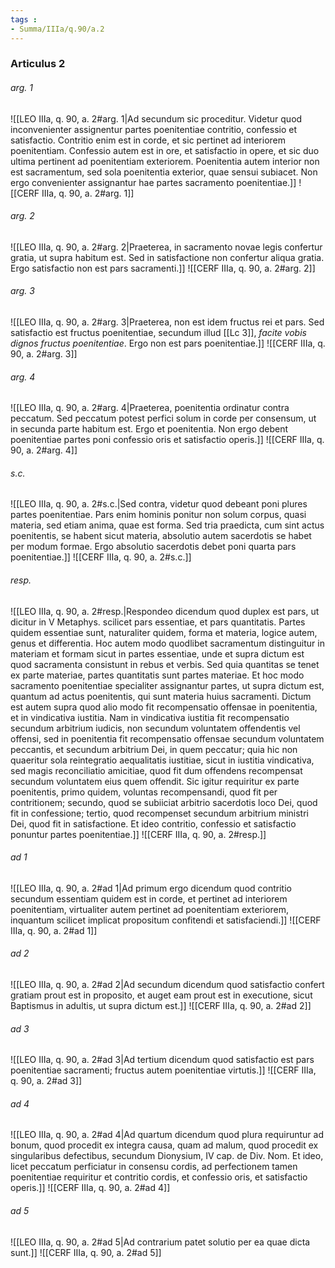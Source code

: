 ```yaml
---
tags : 
- Summa/IIIa/q.90/a.2
---
```


### Articulus 2

###### arg. 1
![[LEO IIIa, q. 90, a. 2#arg. 1|Ad secundum sic proceditur. Videtur quod inconvenienter assignentur partes poenitentiae contritio, confessio et satisfactio. Contritio enim est in corde, et sic pertinet ad interiorem poenitentiam. Confessio autem est in ore, et satisfactio in opere, et sic duo ultima pertinent ad poenitentiam exteriorem. Poenitentia autem interior non est sacramentum, sed sola poenitentia exterior, quae sensui subiacet. Non ergo convenienter assignantur hae partes sacramento poenitentiae.]]
![[CERF IIIa, q. 90, a. 2#arg. 1]]

###### arg. 2
![[LEO IIIa, q. 90, a. 2#arg. 2|Praeterea, in sacramento novae legis confertur gratia, ut supra habitum est. Sed in satisfactione non confertur aliqua gratia. Ergo satisfactio non est pars sacramenti.]]
![[CERF IIIa, q. 90, a. 2#arg. 2]]

###### arg. 3
![[LEO IIIa, q. 90, a. 2#arg. 3|Praeterea, non est idem fructus rei et pars. Sed satisfactio est fructus poenitentiae, secundum illud [[Lc 3]], *facite vobis dignos fructus poenitentiae*. Ergo non est pars poenitentiae.]]
![[CERF IIIa, q. 90, a. 2#arg. 3]]

###### arg. 4
![[LEO IIIa, q. 90, a. 2#arg. 4|Praeterea, poenitentia ordinatur contra peccatum. Sed peccatum potest perfici solum in corde per consensum, ut in secunda parte habitum est. Ergo et poenitentia. Non ergo debent poenitentiae partes poni confessio oris et satisfactio operis.]]
![[CERF IIIa, q. 90, a. 2#arg. 4]]

###### s.c.
![[LEO IIIa, q. 90, a. 2#s.c.|Sed contra, videtur quod debeant poni plures partes poenitentiae. Pars enim hominis ponitur non solum corpus, quasi materia, sed etiam anima, quae est forma. Sed tria praedicta, cum sint actus poenitentis, se habent sicut materia, absolutio autem sacerdotis se habet per modum formae. Ergo absolutio sacerdotis debet poni quarta pars poenitentiae.]]
![[CERF IIIa, q. 90, a. 2#s.c.]]

###### resp.
![[LEO IIIa, q. 90, a. 2#resp.|Respondeo dicendum quod duplex est pars, ut dicitur in V Metaphys. scilicet pars essentiae, et pars quantitatis. Partes quidem essentiae sunt, naturaliter quidem, forma et materia, logice autem, genus et differentia. Hoc autem modo quodlibet sacramentum distinguitur in materiam et formam sicut in partes essentiae, unde et supra dictum est quod sacramenta consistunt in rebus et verbis. Sed quia quantitas se tenet ex parte materiae, partes quantitatis sunt partes materiae. Et hoc modo sacramento poenitentiae specialiter assignantur partes, ut supra dictum est, quantum ad actus poenitentis, qui sunt materia huius sacramenti. Dictum est autem supra quod alio modo fit recompensatio offensae in poenitentia, et in vindicativa iustitia. Nam in vindicativa iustitia fit recompensatio secundum arbitrium iudicis, non secundum voluntatem offendentis vel offensi, sed in poenitentia fit recompensatio offensae secundum voluntatem peccantis, et secundum arbitrium Dei, in quem peccatur; quia hic non quaeritur sola reintegratio aequalitatis iustitiae, sicut in iustitia vindicativa, sed magis reconciliatio amicitiae, quod fit dum offendens recompensat secundum voluntatem eius quem offendit. Sic igitur requiritur ex parte poenitentis, primo quidem, voluntas recompensandi, quod fit per contritionem; secundo, quod se subiiciat arbitrio sacerdotis loco Dei, quod fit in confessione; tertio, quod recompenset secundum arbitrium ministri Dei, quod fit in satisfactione. Et ideo contritio, confessio et satisfactio ponuntur partes poenitentiae.]]
![[CERF IIIa, q. 90, a. 2#resp.]]

###### ad 1
![[LEO IIIa, q. 90, a. 2#ad 1|Ad primum ergo dicendum quod contritio secundum essentiam quidem est in corde, et pertinet ad interiorem poenitentiam, virtualiter autem pertinet ad poenitentiam exteriorem, inquantum scilicet implicat propositum confitendi et satisfaciendi.]]
![[CERF IIIa, q. 90, a. 2#ad 1]]

###### ad 2
![[LEO IIIa, q. 90, a. 2#ad 2|Ad secundum dicendum quod satisfactio confert gratiam prout est in proposito, et auget eam prout est in executione, sicut Baptismus in adultis, ut supra dictum est.]]
![[CERF IIIa, q. 90, a. 2#ad 2]]

###### ad 3
![[LEO IIIa, q. 90, a. 2#ad 3|Ad tertium dicendum quod satisfactio est pars poenitentiae sacramenti; fructus autem poenitentiae virtutis.]]
![[CERF IIIa, q. 90, a. 2#ad 3]]

###### ad 4
![[LEO IIIa, q. 90, a. 2#ad 4|Ad quartum dicendum quod plura requiruntur ad bonum, quod procedit ex integra causa, quam ad malum, quod procedit ex singularibus defectibus, secundum Dionysium, IV cap. de Div. Nom. Et ideo, licet peccatum perficiatur in consensu cordis, ad perfectionem tamen poenitentiae requiritur et contritio cordis, et confessio oris, et satisfactio operis.]]
![[CERF IIIa, q. 90, a. 2#ad 4]]

###### ad 5
![[LEO IIIa, q. 90, a. 2#ad 5|Ad contrarium patet solutio per ea quae dicta sunt.]]
![[CERF IIIa, q. 90, a. 2#ad 5]]

